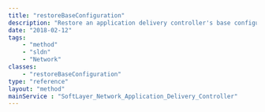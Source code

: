 ```yaml
---
title: "restoreBaseConfiguration"
description: "Restore an application delivery controller's base configuration state. The configuration will be set to what it was when initially provisioned. "
date: "2018-02-12"
tags:
    - "method"
    - "sldn"
    - "Network"
classes:
    - "restoreBaseConfiguration"
type: "reference"
layout: "method"
mainService : "SoftLayer_Network_Application_Delivery_Controller"
---
```

